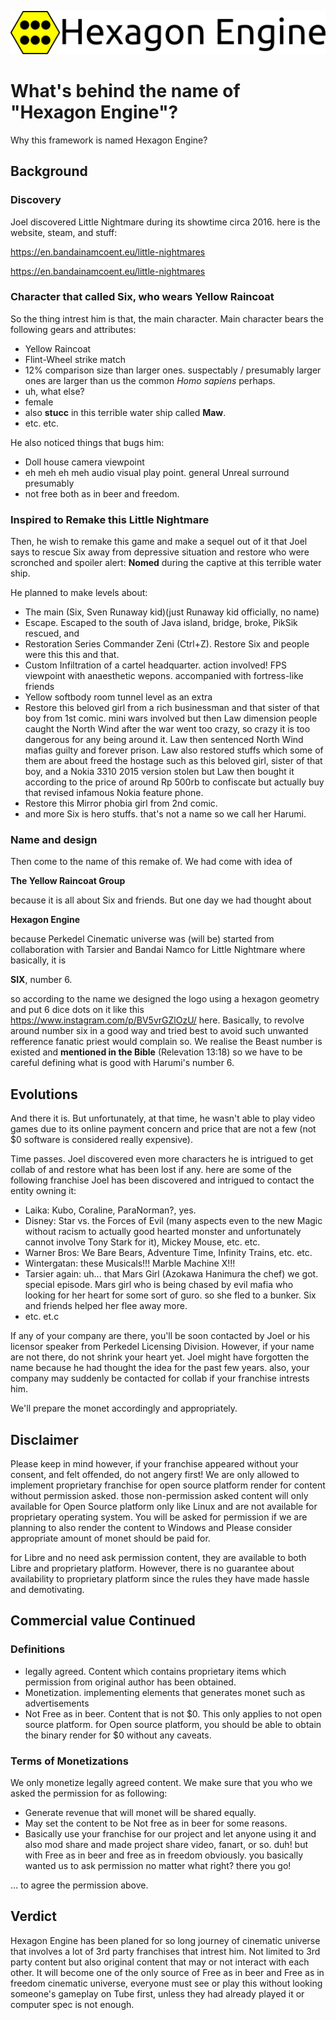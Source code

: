 ![Hexagon Engine](https://github.com/Perkedel/HexagonEngine/raw/master/Sprites/HexagonEngineLogo.png)
# What's behind the name of "Hexagon Engine"?
Why this framework is named Hexagon Engine?
## Background
### Discovery
Joel discovered Little Nightmare during its showtime circa 2016. here is the website, steam, and stuff:

https://en.bandainamcoent.eu/little-nightmares

https://en.bandainamcoent.eu/little-nightmares

### Character that called Six, who wears Yellow Raincoat
So the thing intrest him is that, the main character.
Main character bears the following gears and attributes:
- Yellow Raincoat
- Flint-Wheel strike match
- 12% comparison size than larger ones. suspectably / presumably larger ones are larger than us the common *Homo sapiens* perhaps.
- uh, what else?
- female
- also **stucc** in this terrible water ship called **Maw**.
- etc. etc.

He also noticed things that bugs him:
- Doll house camera viewpoint
- eh meh eh meh audio visual play point. general Unreal surround presumably
- not free both as in beer and freedom.

### Inspired to Remake this Little Nightmare
Then, he wish to remake this game and make a sequel out of it that Joel says to rescue Six away from depressive situation and restore who were scronched and spoiler alert: **Nomed**
during the captive at this terrible water ship.

He planned to make levels about:
- The main (Six, Sven Runaway kid)(just Runaway kid officially, no name)
- Escape. Escaped to the south of Java island, bridge, broke, PikSik rescued, and
- Restoration Series Commander Zeni (Ctrl+Z). Restore Six and people were this this and that.
- Custom Infiltration of a cartel headquarter. action involved! FPS viewpoint with anaesthetic wepons. accompanied with fortress-like friends
- Yellow softbody room tunnel level as an extra
- Restore this beloved girl from a rich businessman and that sister of that boy from 1st comic. mini wars involved but then Law dimension people caught the North Wind after the war went too crazy, so crazy it is too dangerous for any being around it. Law then sentenced North Wind mafias guilty and forever prison. Law also restored stuffs which some of them are about freed the hostage such as this beloved girl, sister of that boy, and a Nokia 3310 2015 version stolen but Law then bought it according to the price of around Rp 500rb to confiscate but actually buy that revised infamous Nokia feature phone.
- Restore this Mirror phobia girl from 2nd comic.
- and more Six is hero stuffs. that's not a name so we call her Harumi.

### Name and design
Then come to the name of this remake of.
We had come with idea of

**The Yellow Raincoat Group**

because it is all about Six and friends. But one day we had thought about

**Hexagon Engine**

because Perkedel Cinematic universe was (will be) started from collaboration with Tarsier and Bandai Namco for Little Nightmare where basically, it is

**SIX**, number 6.

so according to the name we designed the logo using a hexagon geometry and put 6 dice dots on it like this https://www.instagram.com/p/BV5vrGZlOzU/ here. Basically, to revolve around number six in a good way and tried best to avoid such unwanted refference fanatic priest would complain so. We realise the Beast number is existed and **mentioned in the Bible** (Relevation 13:18) so we have to be careful defining what is good with Harumi's number 6.

## Evolutions
And there it is. But unfortunately, at that time, he wasn't able to play video games due to its online payment concern and price that are not a few (not $0 software is considered really expensive).

Time passes. Joel discovered even more characters he is intrigued to get collab of and restore what has been lost if any. here are some of the following franchise Joel has been discovered and intrigued to contact the entity owning it:
- Laika: Kubo, Coraline, ParaNorman?, yes.
- Disney: Star vs. the Forces of Evil (many aspects even to the new Magic without racism to actually good hearted monster and unfortunately cannot involve Tony Stark for it), Mickey Mouse, etc. etc.
- Warner Bros: We Bare Bears, Adventure Time, Infinity Trains, etc. etc.
- Wintergatan: these Musicals!!! Marble Machine X!!!
- Tarsier again: uh... that Mars Girl (Azokawa Hanimura the chef) we got. special episode. Mars girl who is being chased by evil mafia who looking for her heart for some sort of guro. so she fled to a bunker. Six and friends helped her flee away more.
- etc. et.c

If any of your company are there, you'll be soon contacted by Joel or his licensor speaker from Perkedel Licensing Division.
However, if your name are not there, do not shrink your heart yet. Joel might have forgotten the name because he had thought the idea for the past few years. also, your company may suddenly be contacted for collab if your franchise intrests him.

We'll prepare the monet accordingly and appropriately.

## Disclaimer
Please keep in mind however, if your franchise appeared without your consent, and felt offended, do not angery first! We are only allowed to implement proprietary franchise for open source platform render for content without permission asked. those non-permission asked content will only available for Open Source platform only like Linux and are not available for proprietary operating system. You will be asked for permission if we are planning to also render the content to Windows and Please consider appropriate amount of monet should be paid for.

for Libre and no need ask permission content, they are available to both Libre and proprietary platform. However, there is no guarantee about availability to proprietary platform since the rules they have made hassle and demotivating.

## Commercial value Continued
### Definitions
- legally agreed. Content which contains proprietary items which permission from original author has been obtained.
- Monetization. implementing elements that generates monet such as advertisements
- Not Free as in beer. Content that is not $0. This only applies to not open source platform. for Open source platform, you should be able to obtain the binary render for $0 without any caveats.
### Terms of Monetizations
We only monetize legally agreed content. We make sure that you who we asked the permission for as following:
- Generate revenue that will monet will be shared equally.
- May set the content to be Not free as in beer for some reasons.
- Basically use your franchise for our project and let anyone using it and also mod share and made project share video, fanart, or so. duh! but with Free as in beer and free as in freedom obviously. you basically wanted us to ask permission no matter what right? there you go!

... to agree the permission above.

## Verdict
Hexagon Engine has been planed for so long journey of cinematic universe that involves a lot of 3rd party franchises that intrest him. Not limited to 3rd party content but also original content that may or not interact with each other. It will become one of the only source of Free as in beer and Free as in freedom cinematic universe, everyone must see or play this without looking someone's gameplay on Tube first, unless they had already played it or computer spec is not enough.

